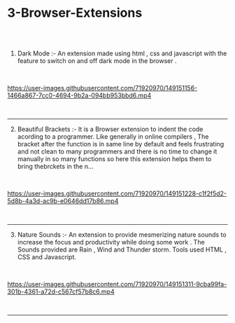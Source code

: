 # 3-Browser-Extensions

<br><br>
1. Dark Mode :- An extension made using html , css and javascript with the feature to switch on and off dark mode in the browser .
<br>

https://user-images.githubusercontent.com/71920970/149151156-1466a867-7cc0-4694-9b2a-094bb953bbd6.mp4

<br>

<hr>

2. Beautiful Brackets :- It is a Browser extension to indent the code acording to a programmer. Like generally in online compilers , The bracket after the function is in same line by default and feels frustrating and not clean to many programmers and there is no time to change it manually in so many functions so here this extension helps them to bring thebrckets in the n…
<br>

https://user-images.githubusercontent.com/71920970/149151228-c1f2f5d2-5d8b-4a3d-ac9b-e0646dd17b86.mp4

<br>

<hr>

3. Nature Sounds :- An extension to provide mesmerizing nature sounds to increase the focus and productivity while doing some work . The Sounds provided are Rain , Wind and Thunder storm. Tools used HTML , CSS and Javascript.
<br>

https://user-images.githubusercontent.com/71920970/149151311-9cba99fa-301b-4361-a72d-c567cf57b8c6.mp4

<br>

<hr>


